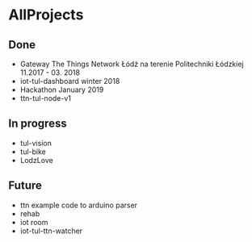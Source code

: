 # AllProjects

## Done

* Gateway The Things Network Łódź na terenie Politechniki Łódzkiej 11.2017 - 03. 2018
* iot-tul-dashboard winter 2018
* Hackathon January 2019
* ttn-tul-node-v1

## In progress

* tul-vision
* tul-bike
* LodzLove

## Future

* ttn example code to arduino parser
* rehab
* iot room
* iot-tul-ttn-watcher
